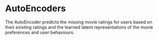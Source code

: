# AutoEncoders
The AutoEncoder predicts the missing movie ratings for users based on their existing ratings and the learned latent representations of the movie preferences and user behaviours.
